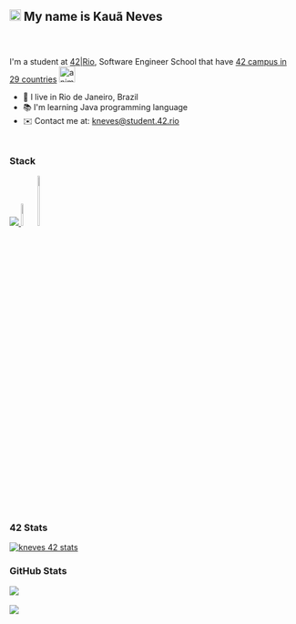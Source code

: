 ## <a href="https://www.animatedimages.org/cat-hello-523.htm"><img src="https://www.animatedimages.org/data/media/523/animated-hello-image-0002.gif" border="0" alt="animated-hello-image-0002" height="20"/></a> My name is Kauã Neves
<div>
<img src="https://www.animatedimages.org/data/media/134/animated-dividing-line-image-0095.gif" width="100%" height="09">

<br>I'm a student at [42|Rio](https://42.rio), Software Engineer School that have [42 campus in 29 countries](https://www.42network.org/42-schools/) <a href="https://www.animatedimages.org/cat-world-globes-1667.htm"><img src="https://www.animatedimages.org/data/media/1667/animated-world-globe-image-0039.gif" border="0" alt="animated-world-globe-image-0039" whidth="40" height="28" /></a>
* 📍 I live in Rio de Janeiro, Brazil
* 📚 I'm learning Java programming language
* ✉️ Contact me at: [kneves@student.42.rio](mailto:kn180732@gmail.com)
<img src="https://www.animatedimages.org/data/media/134/animated-dividing-line-image-0095.gif" width="100%" height="09">
 
</div>
 

### Stack
<p align="left">
  <a href="https://skillicons.dev">
    <img src="https://skillicons.dev/icons?i=git,c,vim,html,javascript,java,css,bash,cpp,spring&theme=dark"/>
  </a>
    <img src="https://github.com/raonieqr/RaoniEQR/assets/57332018/d59064a6-2bdc-4dbb-92be-ce748d5a7db5" width="5%" height="10%"/>
    <img src="https://user-images.githubusercontent.com/25181517/183892787-bca94a0e-ffcb-4eeb-8137-e0fc4e446c25.png" width="5%" height="15%"/>
</p>

### 42 Stats
<div>
<a href="https://github.com/JaeSeoKim/badge42"><img src="https://badge42.vercel.app/api/v2/cl31w57uk011409l3prctwdhb/stats?cursusId=21&coalitionId=344" alt="kneves 42 stats" /></a>
</div>


### GitHub Stats
<div>
<a href="http://www.github.com/sori0732"><img src="https://github-readme-streak-stats.herokuapp.com?user=raonieqr&theme=gruvbox&mode=weekly&hide_border=true" /></a>
 </div>
 <br>
 <div>
  <a href=""http://www.github.com/sori0732""><img src="https://github-readme-stats.vercel.app/api/top-langs/?username=sori0732&langs_count=8&layout=compact&hide=css,objective-c,html&hide_border=true&custom_title=Top%20%Languages&theme=gruvbox"/></a>
 </div>

